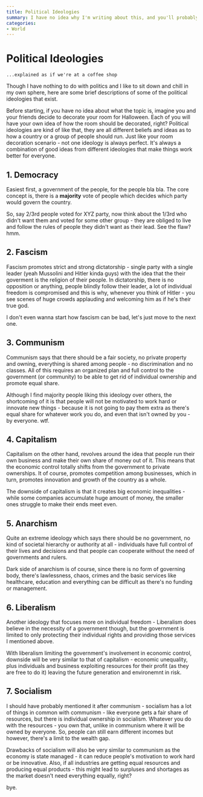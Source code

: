 ```yaml
---
title: Political Ideologies
summary: I have no idea why I'm writing about this, and you'll probably wonder why you're reading it.
categories:
- World
---
```


# Political Ideologies

`...explained as if we're at a coffee shop`

Though I have nothing to do with politics and I like to sit down and chill in my own sphere, here are some brief descriptions of some of the political ideologies that exist. 

Before starting, if you have no idea about what the topic is, imagine you and your friends decide to decorate your room for Halloween. Each of you will have your own idea of how the room should be decorated, right? Political ideologies are kind of like that, they are all different beliefs and ideas as to how a country or a group of people should run. Just like your room decoration scenario - not one ideology is always perfect. It's always a combination of good ideas from different ideologies that make things work better for everyone.

## 1. Democracy

Easiest first, a government of the people, for the people bla bla. The core concept is, there is a **majority** vote of people which decides which party would govern the country. 

So, say 2/3rd people voted for XYZ party, now think about the 1/3rd who didn't want them and voted for some other group - they are obliged to live and follow the rules of people they didn't want as their lead. See the flaw? hmm.

## 2. Fascism

Fascism promotes strict and strong dictatorship - single party with a single leader (yeah Mussolini and Hitler kinda guys) with the idea that the their goverment is the religion of their people. In dictatorship, there is no opposition or anything, people blindly follow their leader, a lot of individual freedom is compromised and this is why, whenever you think of Hitler - you see scenes of huge crowds applauding and welcoming him as if he's their true god. 

I don't even wanna start how fascism can be bad, let's just move to the next one.

## 3. Communism

Communism says that there should be a fair society, no private property and owning, everything is shared among people - no discrimination and no classes. All of this requires an organized plan and full control to the government (or community) to be able to get rid of individual ownership and promote equal share.

Although I find majority people liking this ideology over others, the shortcoming of it is that people will not be motivated to work hard or innovate new things - because it is not going to pay them extra as there's equal share for whatever work you do, and even that isn't owned by you - by everyone. wtf.

## 4. Capitalism

Capitalism on the other hand, revolves around the idea that people run their own business and make their own share of money out of it. This means that the economic control totally shifts from the government to private ownerships. It of course, promotes competition among businesses, which in turn, promotes innovation and growth of the country as a whole.

The downside of capitalism is that it creates big economic inequalities - while some companies accumulate huge amount of money, the smaller ones struggle to make their ends meet even.

## 5. Anarchism

Quite an extreme ideology which says there should be no government, no kind of societal hierarchy or authority at all - individuals have full control of their lives and decisions and that people can cooperate without the need of governments and rulers.

Dark side of anarchism is of course, since there is no form of governing body, there's lawlessness, chaos, crimes and the basic services like healthcare, education and everything can be difficult as there's no funding or management.

## 6. Liberalism

Another ideology that focuses more on individual freedom - Liberalism does believe in the necessity of a government though, but the government is limited to only protecting their individual rights and providing those services I mentioned above.

With liberalism limiting the government's involvement in economic control, downside will be very similar to that of capitalism - economic unequality, plus individuals and business exploiting resources for their profit (as they are free to do it) leaving the future generation and environemnt in risk.

## 7. Socialism

I should have probably mentioned it after communism - socialism has a lot of things in common with communism - like everyone gets a fair share of resources, but there is individual ownership in socialism. Whatever you do with the resources - you own that, unlike in communism where it will be owned by everyone. So, people can still earn different incomes but however, there's a limit to the wealth gap.

Drawbacks of socialism will also be very similar to communism as the economy is state managed - it can reduce people's motivation to work hard or be innovative. Also, if all industries are getting equal resources and producing equal products - this might lead to surpluses and shortages as the market doesn't need everything equally, right?

bye.